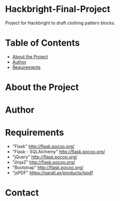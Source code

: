 # Hackbright-Final-Project
Project for Hackbright to draft clothing pattern blocks.

# Table of Contents
* [About the Project](#about)
* [Author](#author)
* [Requirements](#requirements)

# <a name="about"></a>About the Project

# <a name="Author"></a>Author

# <a name="requirements"></a>Requirements
* "Flask" <http://flask.pocoo.org/>
* "Flask - SQLAlchemy" <http://flask.pocoo.org/>
* "jQuery" <http://flask.pocoo.org/>
* "Jinja2" <http://flask.pocoo.org/>
* "Bootstrap" <http://flask.pocoo.org/>
* "jsPDF" <https://parall.ax/products/jspdf>

# <a name="contact"></a>Contact
